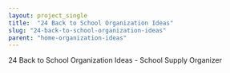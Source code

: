 ```yaml
---
layout: project_single
title:  "24 Back to School Organization Ideas"
slug: "24-back-to-school-organization-ideas"
parent: "home-organization-ideas"
---
```

24 Back to School Organization Ideas - School Supply Organizer